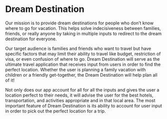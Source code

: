 # Dream Destination

Our mission is to provide dream destinations for people who don’t know where to go for vacation. This helps solve indecisiveness between families, friends, or really anyone by taking in multiple inputs to redirect to the dream destination for everyone.

Our target audience is families and friends who want to travel but have specific factors that may limit their ability to travel like budget, restriction of visa, or even confusion of where to go. Dream Destination will serve as the ultimate travel application that receives input from users in order to find the perfect location. Whether the user is planning a family vacation with children or a friendly get-together, the Dream Destination will help plan all of it!

Not only does our app account for all for all the inputs and gives the user a location perfect to their needs, it will advise the user for the best hotels, transportation, and activities appropriate and in that local area. The most important feature of Dream Destination is its ability to account for user input in order to pick out the perfect location for a trip.
